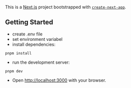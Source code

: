 This is a [Next.js](https://nextjs.org/) project bootstrapped with [`create-next-app`](https://github.com/vercel/next.js/tree/canary/packages/create-next-app).

## Getting Started

- create .env file
- set environment variabel
- install dependencies:
```
pnpm install
```
- run the development server:
```
pnpm dev
```
- Open [http://localhost:3000](http://localhost:3000) with your browser.
